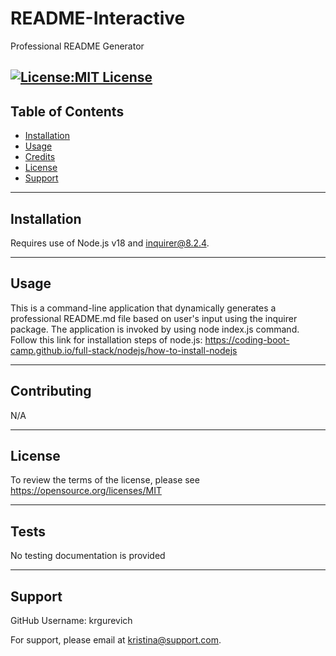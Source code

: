 # README-Interactive
Professional README Generator


[![License:MIT License](https://img.shields.io/badge/License-MIT-yellow.svg)](https://opensource.org/licenses/MIT)
---
## Table of Contents
- [Installation](#installation)
- [Usage](#usage)
- [Credits](#credits) 
- [License](#license)
- [Support](#github)


---
## Installation
Requires use of Node.js v18 and inquirer@8.2.4.

---
## Usage
This is a command-line application that dynamically generates a professional README.md file based on user's input using the inquirer package.  The application is invoked by using node index.js command.  Follow this link for installation steps of node.js: https://coding-boot-camp.github.io/full-stack/nodejs/how-to-install-nodejs

---
## Contributing
N/A

---
## License 

To review the terms of the license, please see https://opensource.org/licenses/MIT

---
## Tests
No testing documentation is provided

---
## Support
GitHub Username: krgurevich

For support, please email at kristina@support.com.
